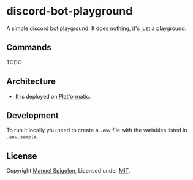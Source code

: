 # discord-bot-playground

A simple discord bot playground.
It does nothing, it's just a playground.

## Commands

TODO


## Architecture

- It is deployed on [Platformatic](https://platformatic.cloud/).


## Development

To run it locally you need to create a `.env` file with the variables listed in `.env.sample`.


## License

Copyright [Manuel Spigolon](https://github.com/Eomm), Licensed under [MIT](./LICENSE).
